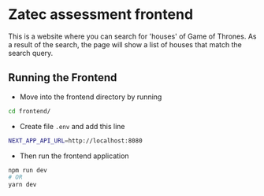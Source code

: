 # Zatec assessment frontend

This is a website where you can search for 'houses' of Game of Thrones. As a result of the search, the page will show a
list of houses that match the search query.

## Running the Frontend

- Move into the frontend directory by running

```bash
cd frontend/
```

- Create file `.env` and add this line

```bash
NEXT_APP_API_URL=http://localhost:8080
```

- Then run the frontend application

```bash
npm run dev
# OR
yarn dev
```
